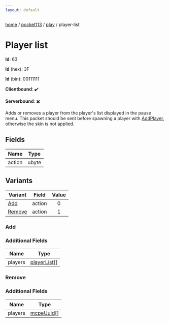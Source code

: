 ```yaml
---
layout: default
---
```


[home](/)  /  [pocket113](/protocol/pocket113)  /  [play](/protocol/pocket113/play)  /  player-list

# Player list

**Id**: 63

**Id** (hex): 3F

**Id** (bin): 00111111

**Clientbound**: ✔️

**Serverbound**: ✖️

Adds or removes a player from the player's list displayed in the pause menu. This packet should be sent before spawning a player with [AddPlayer](#play_add-player), otherwise the skin is not applied.

## Fields

Name | Type
---|---
action | ubyte

## Variants

Variant | Field | Value
---|---|:---:
[Add](#add) | action | 0
[Remove](#remove) | action | 1

### Add

### Additional Fields

Name | Type
---|---
players | [playerList](/protocol/pocket113/types/player-list)[]

### Remove

### Additional Fields

Name | Type
---|---
players | [mcpeUuid](/protocol/pocket113/types/mcpe-uuid)[]
